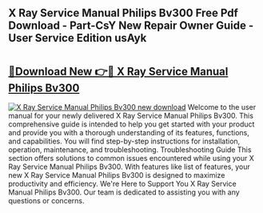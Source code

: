 ## X Ray Service Manual Philips Bv300 Free Pdf Download - Part-CsY New Repair Owner Guide - User Service Edition usAyk

# <h2><a href="http://bc67516.oget.top/?id=X+Ray+Service+Manual+Philips+Bv300">🔗Download New 👉🔴 X Ray Service Manual Philips Bv300</a></h2>

[![X Ray Service Manual Philips Bv300 new download](https://i.imgur.com/5g1atiW.png)](http://bc67516.oget.top/?id=X+Ray+Service+Manual+Philips+Bv300)
Welcome to the user manual for your newly delivered X Ray Service Manual Philips Bv300. This comprehensive guide is intended to help you get started with your product and provide you with a thorough understanding of its features, functions, and capabilities. You will find step-by-step instructions for installation, operation, maintenance, and troubleshooting. Troubleshooting Guide This section offers solutions to common issues encountered while using your X Ray Service Manual Philips Bv300. With features like list of features, your new X Ray Service Manual Philips Bv300 is designed to maximize productivity and efficiency. We're Here to Support You X Ray Service Manual Philips Bv300. Our team is dedicated to assisting you with any questions or concerns.
